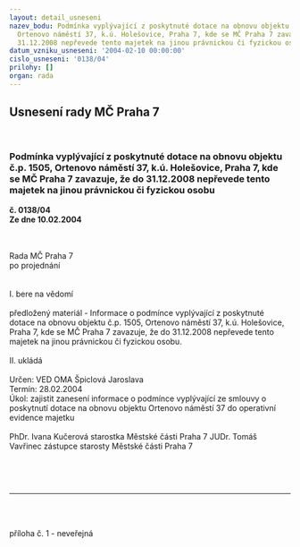 ```yaml
---
layout: detail_usneseni
nazev_bodu: Podmínka vyplývající z poskytnuté dotace na obnovu objektu č.p. 1505,
  Ortenovo náměstí 37, k.ú. Holešovice, Praha 7, kde se MČ Praha 7 zavazuje, že do
  31.12.2008 nepřevede tento majetek na jinou právnickou či fyzickou osobu
datum_vzniku_usneseni: '2004-02-10 00:00:00'
cislo_usneseni: '0138/04'
prilohy: []
organ: rada
---
```

<div id="ucUsn_pList" class="usn">
	<span><h2>Usnesení rady MČ Praha 7 </h2>
<br></span><div class="standBody">
<span><h3>Podmínka vyplývající z poskytnuté dotace na obnovu objektu č.p. 1505, Ortenovo náměstí 37, k.ú. Holešovice, Praha 7, kde se MČ Praha 7 zavazuje, že do 31.12.2008 nepřevede tento majetek na jinou právnickou či fyzickou osobu</h3></span><div class="center">
		<strong>č. 0138/04</strong><br>
	</div>
<div class="center">
		<strong>Ze dne 10.02.2004</strong><br><br>
	</div>
<p><br>Rada MČ Praha 7 <br>po projednání <br><br><br>I. bere na vědomí <br><br>předložený materiál - Informace o podmínce vyplývající z poskytnuté dotace na obnovu objektu č.p. 1505, Ortenovo náměstí 37, k.ú. Holešovice, Praha 7, kde se MČ Praha 7 zavazuje, že do 31.12.2008 nepřevede tento majetek na jinou právnickou či fyzickou osobu. <br><br>II. ukládá <br><br>Určen: VED OMA Špiclová Jaroslava <br>Termín: 28.02.2004 <br>Úkol: zajistit zanesení informace o podmínce vyplývající ze smlouvy o poskytnutí dotace na obnovu objektu Ortenovo náměstí 37 do operativní evidence majetku <br><br>PhDr. Ivana Kučerová starostka Městské části Praha 7 JUDr. Tomáš Vavřinec zástupce starosty Městské části Praha 7</p>
<br><p><br></p>
<hr>
<br><br><p>příloha č. 1 - neveřejná</p>
</div>
</div>
